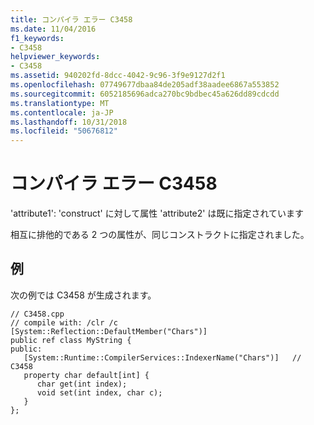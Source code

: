 ```yaml
---
title: コンパイラ エラー C3458
ms.date: 11/04/2016
f1_keywords:
- C3458
helpviewer_keywords:
- C3458
ms.assetid: 940202fd-8dcc-4042-9c96-3f9e9127d2f1
ms.openlocfilehash: 07749677dbaa84de205adf38aadee6867a553852
ms.sourcegitcommit: 6052185696adca270bc9bdbec45a626dd89cdcdd
ms.translationtype: MT
ms.contentlocale: ja-JP
ms.lasthandoff: 10/31/2018
ms.locfileid: "50676812"
---
```

# <a name="compiler-error-c3458"></a>コンパイラ エラー C3458

'attribute1': 'construct' に対して属性 'attribute2' は既に指定されています

相互に排他的である 2 つの属性が、同じコンストラクトに指定されました。

## <a name="example"></a>例

次の例では C3458 が生成されます。

```
// C3458.cpp
// compile with: /clr /c
[System::Reflection::DefaultMember("Chars")]
public ref class MyString {
public:
   [System::Runtime::CompilerServices::IndexerName("Chars")]   // C3458
   property char default[int] {
      char get(int index);
      void set(int index, char c);
   }
};
```